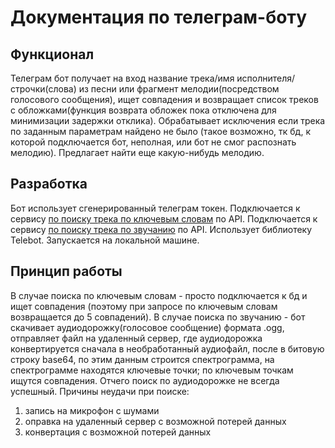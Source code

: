 # Документация по телеграм-боту

## Функционал
Телеграм бот получает на вход название трека/имя исполнителя/строчки(слова) из песни или фрагмент мелодии(посредством голосового сообщения), ищет совпадения и возвращает список треков с обложками(функция возврата обложек пока отключена для минимизации задержки отклика).
Обрабатывает исключения если трека по заданным параметрам найдено не было (такое возможно, тк бд, к которой подключается бот, неполная, или бот не смог распознать мелодию).
Предлагает найти еще какую-нибудь мелодию.

## Разработка
Бот использует сгенерированный телеграм токен.
Подключается к сервису [по поиску трека по ключевым словам](https://rapidapi.com) по API.
Подключается к сервису [по поиску трека по звучанию](https://audiotag.info/) по API.
Использует библиотеку Telebot.
Запускается на локальной машине.

## Принцип работы
В случае поиска по ключевым словам - просто подключается к бд и ищет совпадения (поэтому при запросе по ключевым словам возвращается до 5 совпадений).
В случае поиска по звучанию - бот скачивает аудиодорожку(голосовое сообщение) формата .ogg, отправляет файл на удаленный сервер, где аудиодорожка конвертируется сначала в необработанный аудиофайл, после в битовую строку base64, по этим данным строится спектрограмма, на спектрограмме находятся ключевые точки; по ключевым точкам ищутся совпадения.
Отчего поиск по аудиодорожке не всегда успешный. 
Причины неудачи при поиске:
1) запись на микрофон с шумами
2) оправка на удаленный сервер с возможной потерей данных
3) конвертация с возможной потерей данных
